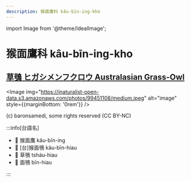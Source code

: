 ```yaml
---
description: 猴面鷹科 kâu-bīn-ing-kho
---
```


import Image from '@theme/IdealImage';

# 猴面鷹科 kâu-bīn-ing-kho

## [草鴞 ヒガシメンフクロウ Australasian Grass-Owl](https://ebird.org/species/ausgro1)

<Image img="https://inaturalist-open-data.s3.amazonaws.com/photos/99451108/medium.jpeg" alt="image" style={{marginBottom: '0rem'}} />

<p className="image-caption">
(c) baronsamedi, some rights reserved (CC BY-NC)
</p>

:::info[台語名]

- 🎯 猴面鷹 kâu-bīn-ing
- 🎯 [台]猴面鴞 kâu-bīn-hiau
- 🎯 草鴞 tsháu-hiau
- 🎯 面鴞 bīn-hiau

:::
